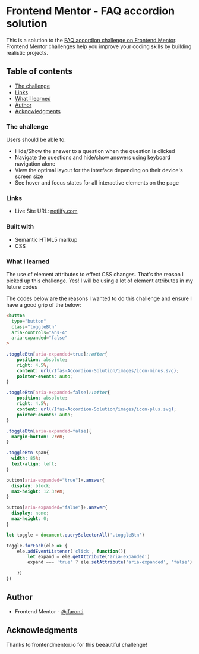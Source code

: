 # Frontend Mentor - FAQ accordion solution

This is a solution to the [FAQ accordion challenge on Frontend Mentor](https://www.frontendmentor.io/challenges/faq-accordion-wyfFdeBwBz). Frontend Mentor challenges help you improve your coding skills by building realistic projects. 

## Table of contents

  - [The challenge](#the-challenge)
  - [Links](#link-to-solution)
  - [What I learned](#what-i-learned)
- [Author](#author)
- [Acknowledgments](#acknowledgments)


### The challenge

Users should be able to:

- Hide/Show the answer to a question when the question is clicked
- Navigate the questions and hide/show answers using keyboard navigation alone
- View the optimal layout for the interface depending on their device's screen size
- See hover and focus states for all interactive elements on the page


### Links
- Live Site URL: [netlify.com](https://ifas-faq-accordion-challenge-solution.netlify.app/)

### Built with

- Semantic HTML5 markup
- CSS

### What I learned

The use of element attributes to effect CSS changes. That's the reason I picked up this challenge. Yes! I will be using a lot of element attributes in my future codes

The codes below are the reasons I wanted to do this challenge and ensure I have a good grip of the below:

```html
<button 
  type="button" 
  class="toggleBtn" 
  aria-controls="ans-4" 
  aria-expanded="false"
>
```
```css
.toggleBtn[aria-expanded=true]::after{
    position: absolute;
    right: 4.5%;
    content: url(/Ifas-Accordion-Solution/images/icon-minus.svg);
    pointer-events: auto;
}

.toggleBtn[aria-expanded=false]::after{
    position: absolute;
    right: 4.5%;
    content: url(/Ifas-Accordion-Solution/images/icon-plus.svg);
    pointer-events: auto;
}

.toggleBtn[aria-expanded=false]{
  margin-bottom: 2rem;
}

.toggleBtn span{
  width: 85%;
  text-align: left;
}

button[aria-expanded="true"]+.answer{
  display: block;
  max-height: 12.3rem;
}

button[aria-expanded="false"]+.answer{
  display: none;
  max-height: 0;
}
```
```js
let toggle = document.querySelectorAll('.toggleBtn')

toggle.forEach(ele => {
    ele.addEventListener('click', function(){
        let expand = ele.getAttribute('aria-expanded')
        expand === 'true' ? ele.setAttribute('aria-expanded', 'false') : ele.setAttribute('aria-expanded', 'true')

    })
})

```

## Author
- Frontend Mentor - [@ifaronti](https://www.frontendmentor.io/profile/ifaronti)

## Acknowledgments

Thanks to frontendmentor.io for this beeautiful challenge!
